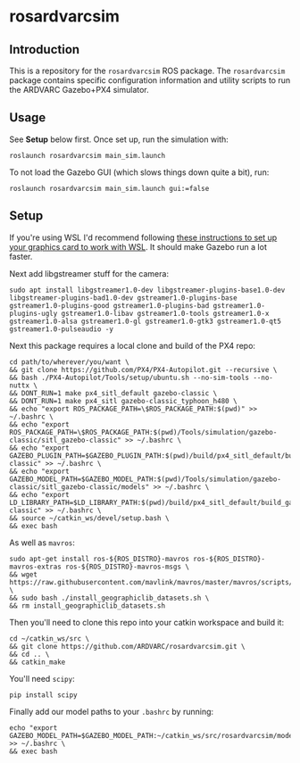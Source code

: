 # rosardvarcsim

## Introduction
This is a repository for the `rosardvarcsim` ROS package. The `rosardvarcsim` package contains specific configuration information and utility scripts to run the
ARDVARC Gazebo+PX4 simulator.

## Usage
See **Setup** below first. Once set up, run the simulation with:
```
roslaunch rosardvarcsim main_sim.launch
```

To not load the Gazebo GUI (which slows things down quite a bit), run:
```
roslaunch rosardvarcsim main_sim.launch gui:=false
```

## Setup

If you're using WSL I'd recommend following [these instructions to set up your graphics card to work with WSL](https://learn.microsoft.com/en-us/windows/wsl/tutorials/gui-apps). It should make Gazebo run a lot faster.

Next add libgstreamer stuff for the camera:
```
sudo apt install libgstreamer1.0-dev libgstreamer-plugins-base1.0-dev libgstreamer-plugins-bad1.0-dev gstreamer1.0-plugins-base gstreamer1.0-plugins-good gstreamer1.0-plugins-bad gstreamer1.0-plugins-ugly gstreamer1.0-libav gstreamer1.0-tools gstreamer1.0-x gstreamer1.0-alsa gstreamer1.0-gl gstreamer1.0-gtk3 gstreamer1.0-qt5 gstreamer1.0-pulseaudio -y
```

Next this package requires a local clone and build of the PX4 repo:
```
cd path/to/wherever/you/want \
&& git clone https://github.com/PX4/PX4-Autopilot.git --recursive \
&& bash ./PX4-Autopilot/Tools/setup/ubuntu.sh --no-sim-tools --no-nuttx \
&& DONT_RUN=1 make px4_sitl_default gazebo-classic \
&& DONT_RUN=1 make px4_sitl gazebo-classic_typhoon_h480 \
&& echo "export ROS_PACKAGE_PATH=\$ROS_PACKAGE_PATH:$(pwd)" >> ~/.bashrc \
&& echo "export ROS_PACKAGE_PATH=\$ROS_PACKAGE_PATH:$(pwd)/Tools/simulation/gazebo-classic/sitl_gazebo-classic" >> ~/.bashrc \
&& echo "export GAZEBO_PLUGIN_PATH=$GAZEBO_PLUGIN_PATH:$(pwd)/build/px4_sitl_default/build_gazebo-classic" >> ~/.bashrc \
&& echo "export GAZEBO_MODEL_PATH=$GAZEBO_MODEL_PATH:$(pwd)/Tools/simulation/gazebo-classic/sitl_gazebo-classic/models" >> ~/.bashrc \
&& echo "export LD_LIBRARY_PATH=$LD_LIBRARY_PATH:$(pwd)/build/px4_sitl_default/build_gazebo-classic" >> ~/.bashrc \
&& source ~/catkin_ws/devel/setup.bash \
&& exec bash
```

As well as `mavros`:
```
sudo apt-get install ros-${ROS_DISTRO}-mavros ros-${ROS_DISTRO}-mavros-extras ros-${ROS_DISTRO}-mavros-msgs \
&& wget https://raw.githubusercontent.com/mavlink/mavros/master/mavros/scripts/install_geographiclib_datasets.sh \
&& sudo bash ./install_geographiclib_datasets.sh \
&& rm install_geographiclib_datasets.sh
```

Then you'll need to clone this repo into your catkin workspace and build it:
```
cd ~/catkin_ws/src \
&& git clone https://github.com/ARDVARC/rosardvarcsim.git \
&& cd .. \
&& catkin_make
```

You'll need `scipy`:
```
pip install scipy
```

Finally add our model paths to your `.bashrc` by running:
```
echo "export GAZEBO_MODEL_PATH=$GAZEBO_MODEL_PATH:~/catkin_ws/src/rosardvarcsim/models" >> ~/.bashrc \
&& exec bash
```
